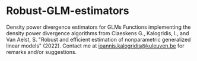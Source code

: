 # Robust-GLM-estimators
Density power divergence estimators for GLMs
Functions implementing the density power divergence algorithms from Claeskens G., Kalogridis, I., and Van Aelst, S. "Robust and efficient estimation of nonparametric generalized linear models" (2022).
Contact me at ioannis.kalogridis@kuleuven.be for remarks and/or suggestions.
